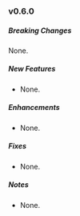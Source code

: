 ### v0.6.0

##### Breaking Changes
 None.

##### New Features
* None.

##### Enhancements
* None.

##### Fixes
* None.

##### Notes
* None.